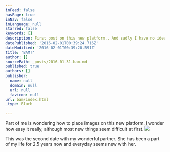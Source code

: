 ```yaml
---
inFeed: false
hasPage: true
inNav: false
inLanguage: null
starred: false
keywords: []
description: First post on this new platform.. And sadly I have no idea what to put here yet
datePublished: '2016-02-01T00:39:24.716Z'
dateModified: '2016-02-01T00:39:20.591Z'
title: 'BAM!'
author: []
sourcePath: _posts/2016-01-31-bam.md
published: true
authors: []
publisher:
  name: null
  domain: null
  url: null
  favicon: null
url: bam/index.html
_type: Blurb

---
```

Part of me is wondering how to place images on this new platform. I wonder how easy it really, although most new things seem difficult at first.
![](https://the-grid-user-content.s3-us-west-2.amazonaws.com/a2894342-8d1d-4fa3-8c55-3f54f7f58fbe.jpg)

This was the second date with my wonderful partner. She has been a part of my life for 2.5 years now and everyday seems new with her.